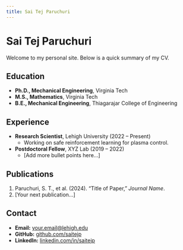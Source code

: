 ```yaml
---
title: Sai Tej Paruchuri
---
```


# Sai Tej Paruchuri

Welcome to my personal site. Below is a quick summary of my CV.

## Education

- **Ph.D., Mechanical Engineering**, Virginia Tech  
- **M.S., Mathematics**, Virginia Tech  
- **B.E., Mechanical Engineering**, Thiagarajar College of Engineering

## Experience

- **Research Scientist**, Lehigh University (2022 – Present)  
  - Working on safe reinforcement learning for plasma control.  
- **Postdoctoral Fellow**, XYZ Lab (2019 – 2022)  
  - [Add more bullet points here…]

## Publications

1. Paruchuri, S. T., et al. (2024). “Title of Paper,” *Journal Name*.  
2. [Your next publication…]

## Contact

- **Email:** your.email@lehigh.edu  
- **GitHub:** [github.com/saitejp](https://github.com/saitejp)  
- **LinkedIn:** [linkedin.com/in/saitejp](https://linkedin.com/in/saitejp)
